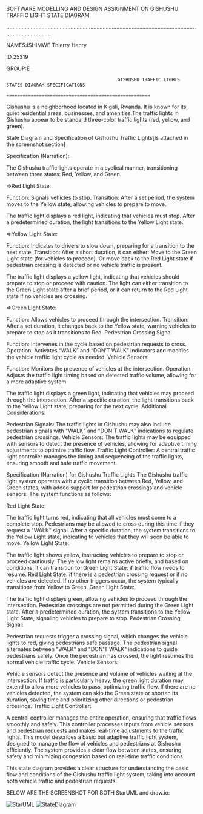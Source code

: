 SOFTWARE MODELLING AND DESIGN ASSIGNMENT ON GISHUSHU TRAFFIC LIGHT STATE DIAGRAM

.........................................................................................................................................................

NAMES:ISHIMWE Thierry Henry

ID:25319

GROUP:E

                                             
                                             
                                             GISHUSHU TRAFFIC LIGHTS STATES DIAGRAM SPECIFICATIONS
                                             =====================================================

                                             
Gishushu is a neighborhood located in Kigali, Rwanda. It is known for its quiet residential areas, businesses, and amenities.The traffic lights in Gishushu appear to be standard three-color traffic lights (red, yellow, and green).

State Diagram and Specification of Gishushu Traffic Lights[Is attached in the screenshot section]

Specification (Narration):

The Gishushu traffic lights operate in a cyclical manner, transitioning between three states: Red, Yellow, and Green.

=>Red Light State:

Function: Signals vehicles to stop.
Transition: After a set period, the system moves to the Yellow state, allowing vehicles to prepare to move.

The traffic light displays a red light, indicating that vehicles must stop.
After a predetermined duration, the light transitions to the Yellow Light state.


=>Yellow Light State:

Function: Indicates to drivers to slow down, preparing for a transition to the next state.
Transition: After a short duration, it can either:
Move to the Green Light state (for vehicles to proceed).
Or move back to the Red Light state if pedestrian crossing is detected or no vehicle traffic is present.

The traffic light displays a yellow light, indicating that vehicles should prepare to stop or proceed with caution.
The light can either transition to the Green Light state after a brief period, or it can return to the Red Light state if no vehicles are crossing.


=>Green Light State:

Function: Allows vehicles to proceed through the intersection.
Transition: After a set duration, it changes back to the Yellow state, warning vehicles to prepare to stop as it transitions to Red.
Pedestrian Crossing Signal

Function: Intervenes in the cycle based on pedestrian requests to cross.
Operation: Activates “WALK” and “DON’T WALK” indicators and modifies the vehicle traffic light cycle as needed.
Vehicle Sensors

Function: Monitors the presence of vehicles at the intersection.
Operation: Adjusts the traffic light timing based on detected traffic volume, allowing for a more adaptive system.

The traffic light displays a green light, indicating that vehicles may proceed through the intersection.
After a specific duration, the light transitions back to the Yellow Light state, preparing for the next cycle.
Additional Considerations:

Pedestrian Signals: The traffic lights in Gishushu may also include pedestrian signals with "WALK" and "DON'T WALK" indications to regulate pedestrian crossings.
Vehicle Sensors: The traffic lights may be equipped with sensors to detect the presence of vehicles, allowing for adaptive timing adjustments to optimize traffic flow.
Traffic Light Controller: A central traffic light controller manages the timing and sequencing of the traffic lights, ensuring smooth and safe traffic movement.

                     
Specification (Narration) for Gishushu Traffic Lights
The Gishushu traffic light system operates with a cyclic transition between Red, Yellow, and Green states, with added support for pedestrian crossings and vehicle sensors. The system functions as follows:

Red Light State:

The traffic light turns red, indicating that all vehicles must come to a complete stop.
Pedestrians may be allowed to cross during this time if they request a "WALK" signal.
After a specific duration, the system transitions to the Yellow Light state, indicating to vehicles that they will soon be able to move.
Yellow Light State:

The traffic light shows yellow, instructing vehicles to prepare to stop or proceed cautiously.
The yellow light remains active briefly, and based on conditions, it can transition to:
Green Light State: if traffic flow needs to resume.
Red Light State: if there is a pedestrian crossing request or if no vehicles are detected.
If no other triggers occur, the system typically transitions from Yellow to Green.
Green Light State:

The traffic light displays green, allowing vehicles to proceed through the intersection.
Pedestrian crossings are not permitted during the Green Light state.
After a predetermined duration, the system transitions to the Yellow Light State, signaling vehicles to prepare to stop.
Pedestrian Crossing Signal:

Pedestrian requests trigger a crossing signal, which changes the vehicle lights to red, giving pedestrians safe passage.
The pedestrian signal alternates between "WALK" and "DON'T WALK" indications to guide pedestrians safely.
Once the pedestrian has crossed, the light resumes the normal vehicle traffic cycle.
Vehicle Sensors:

Vehicle sensors detect the presence and volume of vehicles waiting at the intersection.
If traffic is particularly heavy, the green light duration may extend to allow more vehicles to pass, optimizing traffic flow.
If there are no vehicles detected, the system can skip the Green state or shorten its duration, saving time and prioritizing other directions or pedestrian crossings.
Traffic Light Controller:

A central controller manages the entire operation, ensuring that traffic flows smoothly and safely. This controller processes inputs from vehicle sensors and pedestrian requests and makes real-time adjustments to the traffic lights.
This model describes a basic but adaptive traffic light system, designed to manage the flow of vehicles and pedestrians at Gishushu efficiently. The system provides a clear flow between states, ensuring safety and minimizing congestion based on real-time traffic conditions.                                                                              



This state diagram provides a clear structure for understanding the basic flow and conditions of the Gishushu traffic light system, taking into account both vehicle traffic and pedestrian requests.

BELOW ARE THE SCREENSHOT FOR BOTH StarUML and draw.io:

![StarUML](https://github.com/user-attachments/assets/1072058f-61d9-44a3-9114-e5a81bec4f75)
![StateDiagram](https://github.com/user-attachments/assets/b92de8f1-e03d-49af-ae8f-d645a7eb3ab2)
